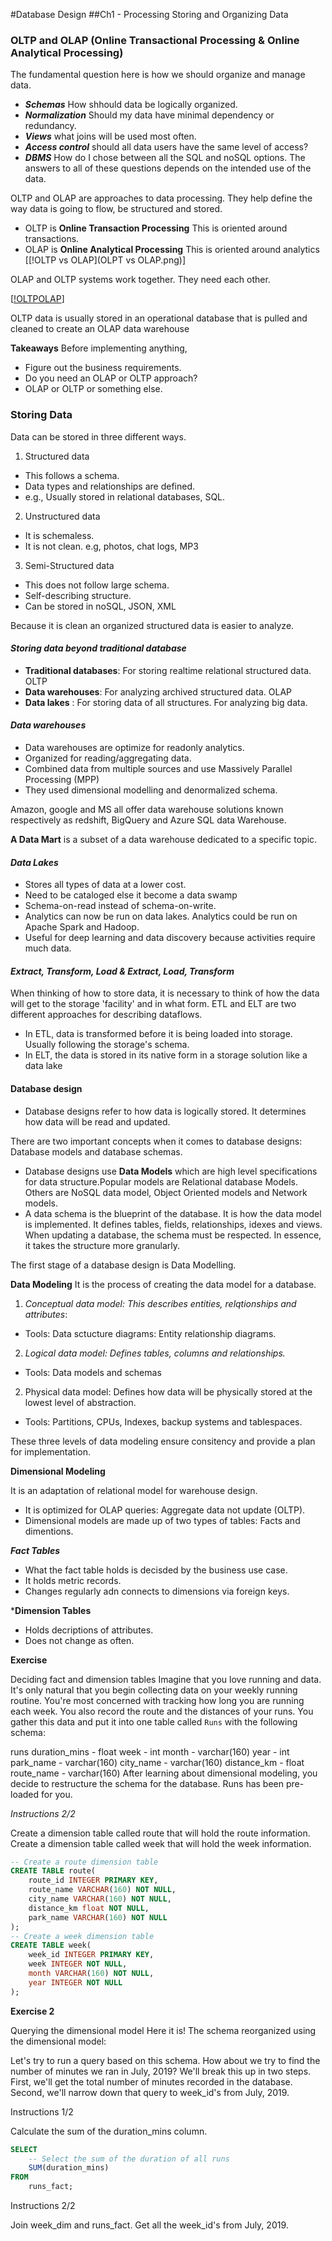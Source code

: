 #Database Design
##Ch1 - Processing Storing and Organizing Data

### OLTP and OLAP (Online Transactional Processing & Online Analytical Processing)

The fundamental question here is how we should organize and manage data. 
- _**Schemas**_ How shhould data be logically organized. 
- _**Normalization**_ Should my data have minimal dependency or redundancy. 
- _**Views**_ what joins will be used most often. 
- _**Access control**_ should all data users have the same level of access? 
- _**DBMS**_ How do I chose between all the SQL and noSQL options. 
The answers to all of these questions depends on the intended use of the data.

OLTP and OLAP are approaches to data processing.
They help define the way data is going to flow, be structured and stored.

- OLTP is **Online Transaction Processing** 
	This is oriented around transactions.
- OLAP is **Online Analytical Processing** 
	This is oriented around analytics
[[!OLTP vs OLAP](OLPT vs OLAP.png)]

OLAP and OLTP systems work together. They need each other.

[[!OLTPOLAP](OLTPOLAP.png)]

OLTP data is usually stored in an operational database that is pulled and cleaned to create an OLAP data warehouse

**Takeaways**
Before implementing anything,
- Figure out the business requirements.
- Do you need an OLAP or OLTP approach?
- OLAP or OLTP or something else.

### Storing Data

Data can be stored in three different ways.

1. Structured data

- This follows a schema.
- Data types and relationships are defined.
- e.g., Usually stored in relational databases, SQL.

2. Unstructured data

- It is schemaless.
- It is not clean. e.g, photos, chat logs, MP3

3. Semi-Structured data

- This does not follow large schema.
- Self-describing structure.
- Can be stored in noSQL, JSON, XML

Because it is clean an organized structured data is easier to analyze.

#### _Storing data beyond traditional database_

- **Traditional databases**: For storing realtime relational structured data. OLTP
- **Data warehouses**: For analyzing archived structured data. OLAP
- **Data lakes** : 
	For storing data of all structures.
	For analyzing big data.

#### _Data warehouses_ 

- Data warehouses are optimize for readonly analytics.
- Organized for reading/aggregating data.
- Combined data from multiple sources and use Massively Parallel Processing (MPP)
- They used dimensional modelling and denormalized schema.

Amazon, google and MS all offer data warehouse solutions known respectively as redshift, BigQuery and Azure SQL data Warehouse.

**A Data Mart** is a subset of a data warehouse dedicated to a specific topic.

#### _Data Lakes_
- Stores all types of data at a lower cost.
- Need to be cataloged else it become a data swamp
- Schema-on-read instead of schema-on-write.
- Analytics can now be run on data lakes. Analytics could be run on Apache Spark and Hadoop.
- Useful for deep learning and data discovery because activities require much data.

#### _Extract, Transform, Load & Extract, Load, Transform_

When thinking of how to store data, it is necessary to think of how the data will get to the storage 'facility' and in what form.
ETL and ELT are two different approaches for describing dataflows.

- In ETL, data is transformed before it is being loaded into storage. Usually following the storage's schema.
- In ELT, the data is stored in its native form in a storage solution like a data lake



#### Database design
- Database designs refer to how data is logically stored. It determines how data will be read and updated. 

There are two important concepts when it comes to database designs: Database models and database schemas.

- Database designs use **Data Models** which are high level specifications for data structure.Popular models are Relational database Models. Others are NoSQL data model, Object Oriented models and Network models. 
- A data schema is the blueprint of the database. 
It is how the data model is implemented. It defines tables, fields, relationships, idexes and views. When updating a database, the schema must be respected. In essence, it takes the structure more granularly.

The first stage of a database design is Data Modelling.

**Data Modeling**
It is the process of creating the data model for a database.

1. _Conceptual data model: This describes entities, relqtionships and attributes_:
- Tools: Data sctucture diagrams: Entity relationship diagrams.

2. _Logical data model: Defines tables, columns and relationships._
- Tools: Data models and schemas

2. Physical data model: Defines how data will be physically stored at the lowest level of abstraction.
- Tools: Partitions, CPUs, Indexes, backup systems and tablespaces.

These three levels of data modeling ensure consitency and provide a plan for implementation.


**Dimensional Modeling**

It is an adaptation of relational model for warehouse design. 

- It is optimized for OLAP queries: Aggregate data not update (OLTP). 
- Dimensional models are made up of two types of tables: Facts and dimentions.

***Fact Tables***
- What the fact table holds is decisded by the business use case.
- It holds metric records.
- Changes regularly adn connects to dimensions via foreign keys.

***Dimension Tables**
- Holds decriptions of attributes.
- Does not change as often.



**Exercise**

Deciding fact and dimension tables
Imagine that you love running and data. It's only natural that you begin collecting data on your weekly running routine. You're most concerned with tracking how long you are running each week. You also record the route and the distances of your runs. 
You gather this data and put it into one table called `Runs` with the following schema:

runs
duration_mins - float
week - int
month - varchar(160)
year - int
park_name - varchar(160)
city_name - varchar(160)
distance_km - float
route_name - varchar(160)
After learning about dimensional modeling, you decide to restructure the schema for the database. Runs has been pre-loaded for you.

_Instructions 2/2_

Create a dimension table called route that will hold the route information.
Create a dimension table called week that will hold the week information.

```sql
-- Create a route dimension table
CREATE TABLE route(
	route_id INTEGER PRIMARY KEY,
    route_name VARCHAR(160) NOT NULL,
    city_name VARCHAR(160) NOT NULL,
    distance_km float NOT NULL,
    park_name VARCHAR(160) NOT NULL
);
-- Create a week dimension table
CREATE TABLE week(
	week_id INTEGER PRIMARY KEY,
    week INTEGER NOT NULL,
    month VARCHAR(160) NOT NULL,
    year INTEGER NOT NULL
);
```




**Exercise 2**

Querying the dimensional model
Here it is! The schema reorganized using the dimensional model: 

Let's try to run a query based on this schema. How about we try to find the number of minutes we ran in July, 2019? We'll break this up in two steps. 
First, we'll get the total number of minutes recorded in the database. Second, we'll narrow down that query to week_id's from July, 2019.

Instructions 1/2

Calculate the sum of the duration_mins column.

```sql
SELECT 
	-- Select the sum of the duration of all runs
	SUM(duration_mins)
FROM 
	runs_fact;
```

Instructions 2/2

Join week_dim and runs_fact.
Get all the week_id's from July, 2019.



